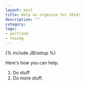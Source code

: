 ```yaml
---
layout: post
title: Help us organize for 2014!
description: ""
category: 
tags:
- portland
- foss4g
---
```

{% include JB/setup %}

Here's how you can help.

1. Do stuff
1. Do more stuff.
